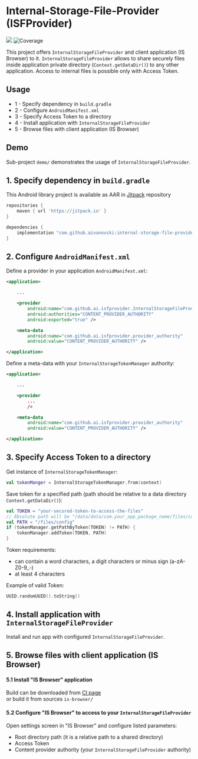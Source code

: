 # Internal-Storage-File-Provider (ISFProvider)
[![](https://jitpack.io/v/aivanovski/internal-storage-file-provider.svg)](https://jitpack.io/#aivanovski/internal-storage-file-provider) ![Coverage](.github/badges/jacoco.svg)</br>

This project offers `InternalStorageFileProvider` and client application (IS Browser) to it.
`InternalStorageFileProvider` allows to share securely files inside application private directory (`Context.getDataDir()`) to any other application.
Access to internal files is possible only with Access Token.

## Usage
- 1 - Specify dependency in `build.gradle`
- 2 - Configure `AndroidManifest.xml`
- 3 - Specify Access Token to a directory
- 4 - Install application with `InternalStorageFileProvider`
- 5 - Browse files with client application (IS Browser)

## Demo
Sub-project `demo/` demonstrates the usage of `InternalStorageFileProvider`.

## 1. Specify dependency in `build.gradle`
This Android library project is available as AAR in [Jitpack](https://jitpack.io/#aivanovski/internal-storage-file-provider) repository
```groovy
repositories {
    maven { url 'https://jitpack.io' }
}

dependencies {
    implementation "com.github.aivanovski:internal-storage-file-provider:X.X.X"
}
```

## 2. Configure `AndroidManifest.xml`
Define a provider in your application `AndroidManifest.xml`:
```xml
<application>

    ...

    <provider
        android:name="com.github.ai.isfprovider.InternalStorageFileProvider"
        android:authorities="CONTENT_PROVIDER_AUTHORITY"
        android:exported="true" />

    <meta-data
        android:name="com.github.ai.isfprovider.provider_authority"
        android:value="CONTENT_PROVIDER_AUTHORITY" />

</application>
```

Define a meta-data with your `InternalStorageTokenManager` authority:
```xml
<application>

    ...

    <provider 
        ...
        />

    <meta-data
        android:name="com.github.ai.isfprovider.provider_authority"
        android:value="CONTENT_PROVIDER_AUTHORITY" />

</application>
```

## 3. Specify Access Token to a directory
Get instance of `InternalStorageTokenManager`:
```kotlin
val tokenManger = InternalStorageTokenManager.from(context)
```
Save token for a specified path (path should be relative to a data directory `Context.getDataDir()`):
```kotlin
val TOKEN = "your-secured-token-to-access-the-files"
// Absolute path will be "/data/data/com.your_app_package_name/files/config"
val PATH = "/files/config"
if (tokenManager.getPathByToken(TOKEN) != PATH) {
    tokenManager.addToken(TOKEN, PATH)
}
```
Token requirements:
 - can contain a word characters, a digit characters or minus sign (a-zA-Z0-9_\-)
 - at least 4 characters

Example of valid Token:
```kotlin
UUID.randomUUID().toString()
```

## 4. Install application with `InternalStorageFileProvider`
Install and run app with configured `InternalStorageFileProvider`.

## 5. Browse files with client application (IS Browser)
#### 5.1 Install "IS Browser" application
Build can be downloaded from [CI page](https://github.com/aivanovski/internal-storage-file-provider/actions)</br> or build it from sources `is-browser/`
#### 5.2 Configure "IS Browser" to access to your `InternalStorageFileProvider`
Open settings screen in "IS Browser" and configure listed parameters:
- Root directory path (it is a relative path to a shared directory)
- Access Token
- Content provider authority (your `InternalStorageFileProvider` authority)

  
